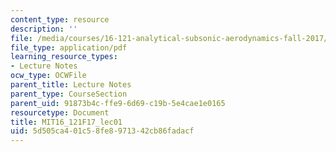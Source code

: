 ```yaml
---
content_type: resource
description: ''
file: /media/courses/16-121-analytical-subsonic-aerodynamics-fall-2017/5d505ca401c58fe8971342cb86fadacf_MIT16_121F17_lec01.pdf
file_type: application/pdf
learning_resource_types:
- Lecture Notes
ocw_type: OCWFile
parent_title: Lecture Notes
parent_type: CourseSection
parent_uid: 91873b4c-ffe9-6d69-c19b-5e4cae1e0165
resourcetype: Document
title: MIT16_121F17_lec01
uid: 5d505ca4-01c5-8fe8-9713-42cb86fadacf
---
```

